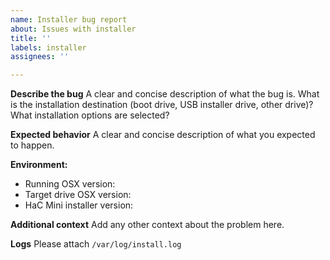 ```yaml
---
name: Installer bug report
about: Issues with installer
title: ''
labels: installer
assignees: ''

---
```


**Describe the bug**
A clear and concise description of what the bug is. What is the installation destination (boot drive, USB installer drive, other drive)? What installation options are selected?

**Expected behavior**
A clear and concise description of what you expected to happen.

**Environment:**
 - Running OSX version: 
 - Target drive OSX version: 
 - HaC Mini installer version: 

**Additional context**
Add any other context about the problem here.

**Logs**
Please attach `/var/log/install.log`
